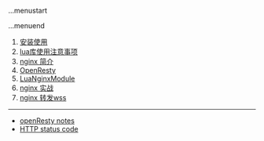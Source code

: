 ...menustart


...menuend


1. [安装使用](https://github.com/mebusy/notes/blob/master/dev_notes/ngx_lua/installation.md)
 2. [lua库使用注意事项](https://github.com/mebusy/notes/blob/master/dev_notes/ngx_lua/lua%E5%BA%93%E4%BD%BF%E7%94%A8%E6%B3%A8%E6%84%8F%E4%BA%8B%E9%A1%B9.md)
 3. [nginx 简介](https://github.com/mebusy/notes/blob/master/dev_notes/ngx_lua/nginx%E7%AE%80%E4%BB%8B.md)
 4. [OpenResty](https://github.com/mebusy/notes/blob/master/dev_notes/ngx_lua/openReg.md)
 5. [LuaNginxModule](https://github.com/mebusy/notes/blob/master/dev_notes/ngx_lua/LuaNginxModule.md)
 6. [nginx 实战](https://github.com/mebusy/notes/blob/master/dev_notes/ngx_lua/nginx实战.md)
 7. [nginx 转发wss](https://github.com/mebusy/notes/blob/master/dev_notes/nginx_Reverse_proxy_wss.md)



 ---

 - [openResty notes](https://github.com/mebusy/notes/blob/master/dev_notes/openResty_notes.md)
 - [HTTP status code](https://github.com/openresty/lua-nginx-module#http-status-constants)
  
